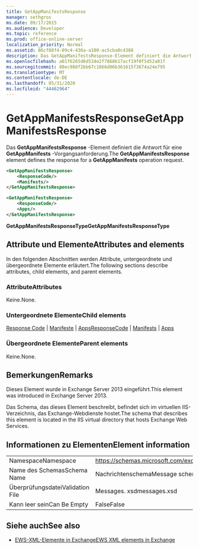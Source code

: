 ```yaml
---
title: GetAppManifestsResponse
manager: sethgros
ms.date: 09/17/2015
ms.audience: Developer
ms.topic: reference
ms.prod: office-online-server
localization_priority: Normal
ms.assetid: 86cf88f4-09c4-436a-a100-ac5cba0c4388
description: Das GetAppManifestsResponse-Element definiert die Antwort für eine GetAppManifests-Vorgangsanforderung.
ms.openlocfilehash: a01f6265d6d534e2f7868b17acf19f0f5d52a01f
ms.sourcegitcommit: 88ec988f2bb67c1866d06b361615f3674a24e795
ms.translationtype: MT
ms.contentlocale: de-DE
ms.lasthandoff: 05/31/2020
ms.locfileid: "44462964"
---
```

# <a name="getappmanifestsresponse"></a><span data-ttu-id="15bb5-103">GetAppManifestsResponse</span><span class="sxs-lookup"><span data-stu-id="15bb5-103">GetAppManifestsResponse</span></span>

<span data-ttu-id="15bb5-104">Das **GetAppManifestsResponse** -Element definiert die Antwort für eine **GetAppManifests** -Vorgangsanforderung.</span><span class="sxs-lookup"><span data-stu-id="15bb5-104">The **GetAppManifestsResponse** element defines the response for a **GetAppManifests** operation request.</span></span> 
  
```xml
<GetAppManifestsResponse>
    <ResponseCode/>
    <Manifests/>
</GetAppManifestsResponse>
```

```xml
<GetAppManifestsResponse>
    <ResponseCode/>
    <Apps/>
</GetAppManifestsResponse>
```

<span data-ttu-id="15bb5-105">**GetAppManifestsResponseType**</span><span class="sxs-lookup"><span data-stu-id="15bb5-105">**GetAppManifestsResponseType**</span></span>

## <a name="attributes-and-elements"></a><span data-ttu-id="15bb5-106">Attribute und Elemente</span><span class="sxs-lookup"><span data-stu-id="15bb5-106">Attributes and elements</span></span>

<span data-ttu-id="15bb5-107">In den folgenden Abschnitten werden Attribute, untergeordnete und übergeordnete Elemente erläutert.</span><span class="sxs-lookup"><span data-stu-id="15bb5-107">The following sections describe attributes, child elements, and parent elements.</span></span>
  
### <a name="attributes"></a><span data-ttu-id="15bb5-108">Attribute</span><span class="sxs-lookup"><span data-stu-id="15bb5-108">Attributes</span></span>

<span data-ttu-id="15bb5-109">Keine.</span><span class="sxs-lookup"><span data-stu-id="15bb5-109">None.</span></span>
  
### <a name="child-elements"></a><span data-ttu-id="15bb5-110">Untergeordnete Elemente</span><span class="sxs-lookup"><span data-stu-id="15bb5-110">Child elements</span></span>

<span data-ttu-id="15bb5-111">[Response Code](responsecode.md)  |  [Manifeste](manifests.md)  |  [Apps](apps.md)</span><span class="sxs-lookup"><span data-stu-id="15bb5-111">[ResponseCode](responsecode.md) | [Manifests](manifests.md) | [Apps](apps.md)</span></span>
  
### <a name="parent-elements"></a><span data-ttu-id="15bb5-112">Übergeordnete Elemente</span><span class="sxs-lookup"><span data-stu-id="15bb5-112">Parent elements</span></span>

<span data-ttu-id="15bb5-113">Keine.</span><span class="sxs-lookup"><span data-stu-id="15bb5-113">None.</span></span>
  
## <a name="remarks"></a><span data-ttu-id="15bb5-114">Bemerkungen</span><span class="sxs-lookup"><span data-stu-id="15bb5-114">Remarks</span></span>

<span data-ttu-id="15bb5-115">Dieses Element wurde in Exchange Server 2013 eingeführt.</span><span class="sxs-lookup"><span data-stu-id="15bb5-115">This element was introduced in Exchange Server 2013.</span></span>
  
<span data-ttu-id="15bb5-116">Das Schema, das dieses Element beschreibt, befindet sich im virtuellen IIS-Verzeichnis, das Exchange-Webdienste hostet.</span><span class="sxs-lookup"><span data-stu-id="15bb5-116">The schema that describes this element is located in the IIS virtual directory that hosts Exchange Web Services.</span></span>
  
## <a name="element-information"></a><span data-ttu-id="15bb5-117">Informationen zu Elementen</span><span class="sxs-lookup"><span data-stu-id="15bb5-117">Element information</span></span>

|||
|:-----|:-----|
|<span data-ttu-id="15bb5-118">Namespace</span><span class="sxs-lookup"><span data-stu-id="15bb5-118">Namespace</span></span>  <br/> |https://schemas.microsoft.com/exchange/services/2006/messages  <br/> |
|<span data-ttu-id="15bb5-119">Name des Schemas</span><span class="sxs-lookup"><span data-stu-id="15bb5-119">Schema Name</span></span>  <br/> |<span data-ttu-id="15bb5-120">Nachrichtenschema</span><span class="sxs-lookup"><span data-stu-id="15bb5-120">Message schema</span></span>  <br/> |
|<span data-ttu-id="15bb5-121">Überprüfungsdatei</span><span class="sxs-lookup"><span data-stu-id="15bb5-121">Validation File</span></span>  <br/> |<span data-ttu-id="15bb5-122">Messages. xsd</span><span class="sxs-lookup"><span data-stu-id="15bb5-122">messages.xsd</span></span>  <br/> |
|<span data-ttu-id="15bb5-123">Kann leer sein</span><span class="sxs-lookup"><span data-stu-id="15bb5-123">Can Be Empty</span></span>  <br/> |<span data-ttu-id="15bb5-124">False</span><span class="sxs-lookup"><span data-stu-id="15bb5-124">False</span></span>  <br/> |
   
## <a name="see-also"></a><span data-ttu-id="15bb5-125">Siehe auch</span><span class="sxs-lookup"><span data-stu-id="15bb5-125">See also</span></span>

- [<span data-ttu-id="15bb5-126">EWS-XML-Elemente in Exchange</span><span class="sxs-lookup"><span data-stu-id="15bb5-126">EWS XML elements in Exchange</span></span>](ews-xml-elements-in-exchange.md)

